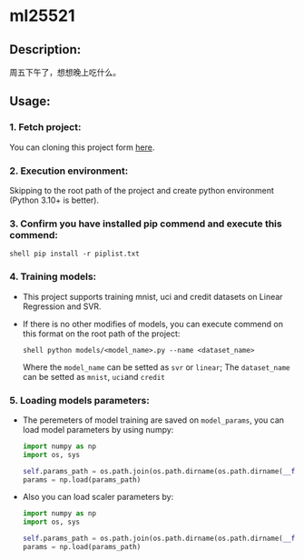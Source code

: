 # ml25521
## Description:
周五下午了，想想晚上吃什么。
## Usage:
### 1. Fetch project:
You can cloning this project form [here](https://github.com/ZhaoShuai2332/ml25521.git).
### 2. Execution environment:
Skipping to the root path of the project and create python environment (Python 3.10+ is better).
### 3. Confirm you have installed pip commend and execute this commend:

```shell pip install -r piplist.txt ``` 
### 4. Training models:
 * This project supports training mnist, uci and credit datasets on Linear Regression and SVR.
 * If there is no other modifies of models, you can execute commend on this format on the root path of the project:

    ```shell python models/<model_name>.py --name <dataset_name>```

    Where the ```model_name``` can be setted as ```svr``` or ```linear```;
    The ```dataset_name``` can be setted as ```mnist```, ```uci```and ```credit```
### 5. Loading models parameters:
* The peremeters of model training are saved on ```model_params```, you can load model parameters by using numpy:
    ```python
    import numpy as np
    import os, sys

    self.params_path = os.path.join(os.path.dirname(os.path.dirname(__file__)), "model_params", f"{dataset_name}_{model_name}_params.npz")
    params = np.load(params_path)
    ```
* Also you can load scaler parameters by:
    ```python
    import numpy as np
    import os, sys

    self.params_path = os.path.join(os.path.dirname(os.path.dirname(__file__)), "model_params", f"{dataset_name}_scaler_params.npz")
    params = np.load(params_path)
    ```


